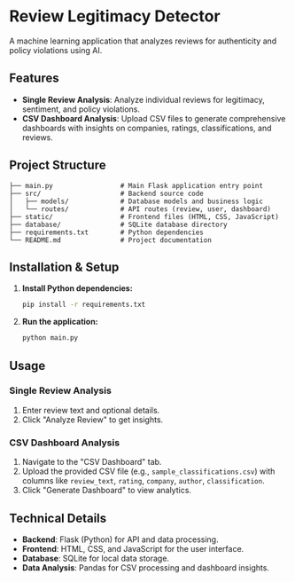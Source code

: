 # Review Legitimacy Detector

A machine learning application that analyzes reviews for authenticity and policy violations using AI.

## Features

- **Single Review Analysis**: Analyze individual reviews for legitimacy, sentiment, and policy violations.
- **CSV Dashboard Analysis**: Upload CSV files to generate comprehensive dashboards with insights on companies, ratings, classifications, and reviews.

## Project Structure

```
├── main.py                 # Main Flask application entry point
├── src/                    # Backend source code
│   ├── models/             # Database models and business logic
│   └── routes/             # API routes (review, user, dashboard)
├── static/                 # Frontend files (HTML, CSS, JavaScript)
├── database/               # SQLite database directory
├── requirements.txt        # Python dependencies
└── README.md               # Project documentation
```

## Installation & Setup

1.  **Install Python dependencies:**
    ```bash
    pip install -r requirements.txt
    ```

2.  **Run the application:**
    ```bash
    python main.py
    ```

## Usage

### Single Review Analysis
1.  Enter review text and optional details.
2.  Click "Analyze Review" to get insights.

### CSV Dashboard Analysis
1.  Navigate to the "CSV Dashboard" tab.
2.  Upload the provided CSV file (e.g., `sample_classifications.csv`) with columns like `review_text`, `rating`, `company`, `author`, `classification`.
3.  Click "Generate Dashboard" to view analytics.

## Technical Details

-   **Backend**: Flask (Python) for API and data processing.
-   **Frontend**: HTML, CSS, and JavaScript for the user interface.
-   **Database**: SQLite for local data storage.
-   **Data Analysis**: Pandas for CSV processing and dashboard insights.



